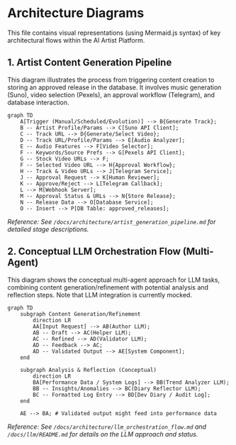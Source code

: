 # Architecture Diagrams

This file contains visual representations (using Mermaid.js syntax) of key architectural flows within the AI Artist Platform.

## 1. Artist Content Generation Pipeline

This diagram illustrates the process from triggering content creation to storing an approved release in the database. It involves music generation (Suno), video selection (Pexels), an approval workflow (Telegram), and database interaction.

```mermaid
graph TD
    A[Trigger (Manual/Scheduled/Evolution)] --> B{Generate Track};
    B -- Artist Profile/Params --> C[Suno API Client];
    C -- Track URL --> D{Generate/Select Video};
    D -- Track URL/Profile/Params --> E[Audio Analyzer];
    E -- Audio Features --> F[Video Selector];
    F -- Keywords/Source Prefs --> G[Pexels API Client];
    G -- Stock Video URLs --> F;
    F -- Selected Video URL --> H{Approval Workflow};
    H -- Track & Video URLs --> J[Telegram Service];
    J -- Approval Request --> K[Human Reviewer];
    K -- Approve/Reject --> L[Telegram Callback];
    L --> M[Webhook Server];
    M -- Approval Status & URLs --> N{Store Release};
    N -- Release Data --> O[Database Service];
    O -- Insert --> P[DB Table: approved_releases];
```

*Reference: See `/docs/architecture/artist_generation_pipeline.md` for detailed stage descriptions.*

## 2. Conceptual LLM Orchestration Flow (Multi-Agent)

This diagram shows the conceptual multi-agent approach for LLM tasks, combining content generation/refinement with potential analysis and reflection steps. Note that LLM integration is currently mocked.

```mermaid
graph TD
    subgraph Content Generation/Refinement
        direction LR
        AA[Input Request] --> AB(Author LLM);
        AB -- Draft --> AC(Helper LLM);
        AC -- Refined --> AD(Validator LLM);
        AD -- Feedback --> AC;
        AD -- Validated Output --> AE[System Component];
    end

    subgraph Analysis & Reflection (Conceptual)
        direction LR
        BA[Performance Data / System Logs] --> BB(Trend Analyzer LLM);
        BB -- Insights/Anomalies --> BC(Diary Reflector LLM);
        BC -- Formatted Log Entry --> BD[Dev Diary / Audit Log];
    end

    AE --> BA; # Validated output might feed into performance data
```

*Reference: See `/docs/architecture/llm_orchestration_flow.md` and `/docs/llm/README.md` for details on the LLM approach and status.*

